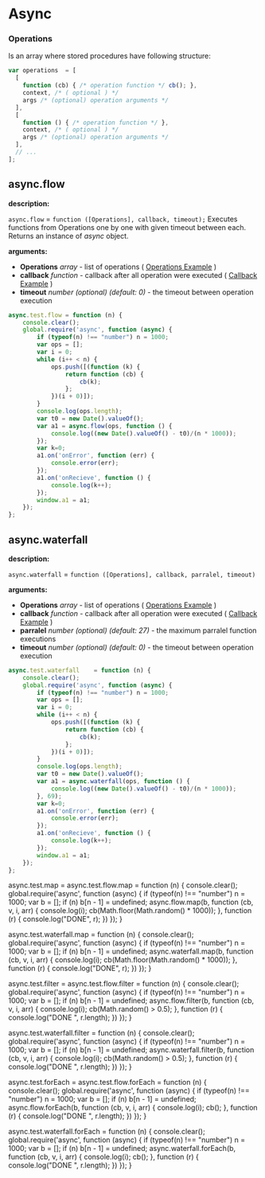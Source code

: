 # Async

### Operations

Is an array where stored procedures have following structure:

```js
var operations  = [
  [
    function (cb) { /* operation function */ cb(); },
    context, /* ( optional ) */
    args /* (optional) operation arguments */
  ],
  [
    function () { /* operation function */ },
    context, /* ( optional ) */
    args /* (optional) operation arguments */
  ],
  // ...
];

```

## async.flow

**description:**

`async.flow` = `function ([Operations], callback, timeout);`
Executes functions from Operations one by one with given timeout between each. Returns an instance of _async_ object.

**arguments:**

* **Operations** _array_  - list of operations ( [Operations Example](#operations) )
* **callback** _function_ - callback after all operation were executed ( [Callback Example](#callback) )
* **timeout** _number_ _(optional)_ _(default: 0)_ - the timeout between operation execution

```js
async.test.flow	= function (n) {
	console.clear();
	global.require('async', function (async) {
		if (typeof(n) !== "number") n = 1000;
		var ops = [];
		var i = 0;
		while (i++ < n) {
			ops.push([(function (k) {
				return function (cb) {
					cb(k);
				};
			})(i + 0)]);
		}
		console.log(ops.length);
		var t0 = new Date().valueOf();
		var a1 = async.flow(ops, function () {
			console.log((new Date().valueOf() - t0)/(n * 1000));
		});
		var k=0;
		a1.on('onError', function (err) {
			console.error(err);
		});
		a1.on('onRecieve', function () {
			console.log(k++);
		});
		window.a1 = a1;
	});
};
```

## async.waterfall

**description:**

`async.waterfall` = `function ([Operations], callback, parralel, timeout)`

**arguments:**
* **Operations** _array_  - list of operations ( [Operations Example](#operations) )
* **callback** _function_ - callback after all operation were executed ( [Callback Example](#callback) )
* **parralel** _number_ _(optional)_ _(default: 27)_ - the maximum parralel function executions
* **timeout** _number_ _(optional)_ _(default: 0)_ - the timeout between operation execution

```js
async.test.waterfall	= function (n) {
	console.clear();
	global.require('async', function (async) {
		if (typeof(n) !== "number") n = 1000;
		var ops = [];
		var i = 0;
		while (i++ < n) {
			ops.push([(function (k) {
				return function (cb) {
					cb(k);
				};
			})(i + 0)]);
		}
		console.log(ops.length);
		var t0 = new Date().valueOf();
		var a1 = async.waterfall(ops, function () {
			console.log((new Date().valueOf() - t0)/(n * 1000));
		}, 69);
		var k=0;
		a1.on('onError', function (err) {
			console.error(err);
		});
		a1.on('onRecieve', function () {
			console.log(k++);
		});
		window.a1 = a1;
	});
};
```

async.test.map = async.test.flow.map	= function (n) {
	console.clear();
	global.require('async', function (async) {
		if (typeof(n) !== "number") n = 1000;
		var b = [];
		if (n)
			b[n - 1] = undefined;
		async.flow.map(b, function (cb, v, i, arr) {
			console.log(i);
			cb(Math.floor(Math.random() * 1000));
		}, function (r) {
			console.log("DONE", r);
		})
	});
}

async.test.waterfall.map	= function (n) {
	console.clear();
	global.require('async', function (async) {
		if (typeof(n) !== "number") n = 1000;
		var b = [];
		if (n)
			b[n - 1] = undefined;
		async.waterfall.map(b, function (cb, v, i, arr) {
			console.log(i);
			cb(Math.floor(Math.random() * 1000));
		}, function (r) {
			console.log("DONE", r);
		})
	});
}


async.test.filter = async.test.flow.filter	= function (n) {
	console.clear();
	global.require('async', function (async) {
		if (typeof(n) !== "number") n = 1000;
		var b = [];
		if (n)
			b[n - 1] = undefined;
		async.flow.filter(b, function (cb, v, i, arr) {
			console.log(i);
			cb(Math.random() > 0.5);
		}, function (r) {
			console.log("DONE ", r.length);
		})
	});
}

async.test.waterfall.filter	= function (n) {
	console.clear();
	global.require('async', function (async) {
		if (typeof(n) !== "number") n = 1000;
		var b = [];
		if (n)
			b[n - 1] = undefined;
		async.waterfall.filter(b, function (cb, v, i, arr) {
			console.log(i);
			cb(Math.random() > 0.5);
		}, function (r) {
			console.log("DONE ", r.length);
		})
	});
}

async.test.forEach = async.test.flow.forEach	= function (n) {
	console.clear();
	global.require('async', function (async) {
		if (typeof(n) !== "number") n = 1000;
		var b = [];
		if (n)
			b[n - 1] = undefined;
		async.flow.forEach(b, function (cb, v, i, arr) {
			console.log(i);
			cb();
		}, function (r) {
			console.log("DONE ", r.length);
		})
	});
}

async.test.waterfall.forEach	= function (n) {
	console.clear();
	global.require('async', function (async) {
		if (typeof(n) !== "number") n = 1000;
		var b = [];
		if (n)
			b[n - 1] = undefined;
		async.waterfall.forEach(b, function (cb, v, i, arr) {
			console.log(i);
			cb();
		}, function (r) {
			console.log("DONE ", r.length);
		})
	});
}




```
